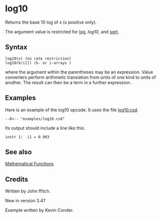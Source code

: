 <!--
id:log10
category:Mathematical Operations:Mathematical Functions
-->
# log10
Returns the base 10 log of _x_ (_x_ positive only).

The argument value is restricted for [log](../../opcodes/log), _log10_, and [sqrt](../../opcodes/sqrt).

## Syntax
``` csound-orc
log10(x) (no rate restriction)
log10(k/i[]) (k- or i-arrays )
```

where the argument within the parentheses may be an expression. Value converters perform arithmetic translation from units of one kind to units of another. The result can then be a term in a further expression.

## Examples

Here is an example of the log10 opcode. It uses the file [log10.csd](../../examples/log10.csd).

``` csound-csd title="Example of the log10 opcode." linenums="1"
--8<-- "examples/log10.csd"
```

Its output should include a line like this:

```
instr 1:  i1 = 0.903
```

## See also

[Mathematical Functions](../../math/mathfunc)

## Credits

Written by John ffitch.

New in version 3.47

Example written by Kevin Conder.
